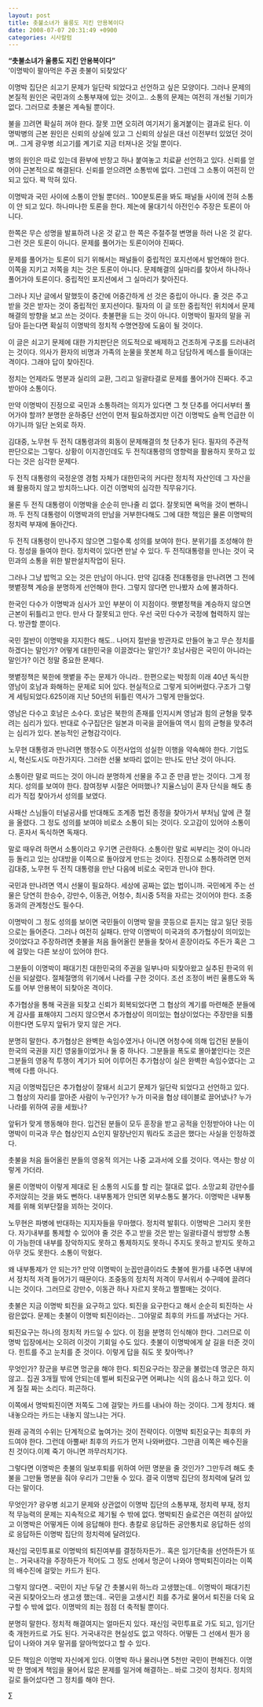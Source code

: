 ```yaml
---
layout: post
title: 촛불소녀가 울릉도 지킨 안용복이다
date: 2008-07-07 20:31:49 +0900
categories: 시사칼럼
---
```

**“촛불소녀가 울릉도 지킨 안용복이다”**  
‘이명박이 팔아먹은 주권 촛불이 되찾았다’

이명박 집단은 쇠고기 문제가 일단락 되었다고 선언하고 싶은 모양이다. 그러나 문제의 본질적 원인은 국민과의 소통부재에 있는 것이고.. 소통의 문제는 여전히 개선될 기미가 없다. 그러므로 촛불은 계속될 뿐이다. 

불을 끄려면 확실히 꺼야 한다. 잘못 끄면 오히려 여기저기 옮겨붙이는 결과로 된다. 이명박병의 근본 원인은 신뢰의 상실에 있고 그 신뢰의 상실은 대선 이전부터 있었던 것이며.. 그게 광우병 쇠고기를 계기로 지금 터져나온 것일 뿐이다. 

병의 원인은 따로 있는데 환부에 반창고 하나 붙여놓고 치료끝 선언하고 있다. 신뢰를 얻어야 근본적으로 해결된다. 신뢰를 얻으려면 소통밖에 없다. 그런데 그 소통이 여전히 안 되고 있다. 꽉 막혀 있다. 

이명박과 국민 사이에 소통이 안될 뿐더러.. 100분토론을 봐도 패널들 사이에 전혀 소통이 안 되고 있다. 하나마나한 토론을 한다. 제논에 물대기식 아전인수 주장은 토론이 아니다. 

한쪽은 무슨 성명을 발표하려 나온 것 같고 한 쪽은 주절주절 변명을 하러 나온 것 같다. 그런 것은 토론이 아니다. 문제를 풀어가는 토론이어야 진짜다. 

문제를 풀어가는 토론이 되기 위해서는 패널들이 중립적인 포지션에서 발언해야 한다. 이쪽을 지키고 저쪽을 치는 것은 토론이 아니다. 문제해결의 실마리를 찾아서 하나하나 풀어가야 토론이다. 중립적인 포지션에서 그 실마리가 찾아진다. 

그러나 지난 글에서 말했듯이 중간에 어중간하게 선 것은 중립이 아니다. 줄 것은 주고 받을 것은 받자는 것이 중립적인 포지션이다. 필자의 이 글 또한 중립적인 위치에서 문제해결의 방향을 보고 쓰는 것이다. 촛불편을 드는 것이 아니다. 이명박이 필자의 말을 귀담아 듣는다면 확실히 이명박의 정치적 수명연장에 도움이 될 것이다. 

이 글은 쇠고기 문제에 대한 가치판단은 의도적으로 배제하고 건조하게 구조를 드러내려는 것이다. 의사가 환자의 비명과 가족의 눈물을 못본체 하고 담담하게 메스를 들이대는 격이다. 그래야 답이 찾아진다. 

정치는 언제라도 명분과 실리의 교환, 그리고 일괄타결로 문제를 풀어가야 진짜다. 주고받아야 소통이다. 

만약 이명박이 진정으로 국민과 소통하려는 의지가 있다면 그 첫 단추를 어디서부터 풀어가야 할까? 분명한 운하중단 선언이 먼저 필요하겠지만 이건 이명박도 슬쩍 언급한 이야기니까 일단 논외로 하자. 

김대중, 노무현 두 전직 대통령과의 회동이 문제해결의 첫 단추가 된다. 필자의 주관적 판단으로는 그렇다. 상황이 이지경인데도 두 전직대통령의 영향력을 활용하지 못하고 있다는 것은 심각한 문제다. 

두 전직 대통령의 국정운영 경험 자체가 대한민국의 커다란 정치적 자산인데 그 자산을 왜 활용하지 않고 방치하느냐다. 이건 이명박의 심각한 직무유기다. 

물론 두 전직 대통령이 이명박을 순순히 만나줄 리 없다. 잘못되면 욕먹을 것이 뻔하니까. 두 전직 대통령이 이명박과의 만남을 거부한다해도 그에 대한 책임은 물론 이명박의 정치력 부재에 돌아간다. 

두 전직 대통령이 만나주지 않으면 그럴수록 성의를 보여야 한다. 분위기를 조성해야 한다. 정성을 들여야 한다. 정치력이 있다면 만날 수 있다. 두 전직대통령을 만나는 것이 국민과의 소통을 위한 발판설치작업이 된다. 

그러나 그냥 밥먹고 오는 것은 만남이 아니다. 만약 김대중 전대통령을 만나려면 그 전에 햇볕정책 계승을 분명하게 선언해야 한다. 그렇지 않다면 만나봤자 쇼에 불과하다. 

한국인 다수가 이명박과 심사가 꼬인 부분이 이 지점이다. 햇볕정책을 계승하지 않으면 근본이 뒤틀리고 만다. 만사 다 잘못되고 만다. 우선 국민 다수가 국정에 협력하지 않는다. 방관할 뿐이다. 

국민 절반이 이명박을 지지한다 해도.. 나머지 절반을 방관자로 만들어 놓고 무슨 정치를 하겠다는 말인가? 어떻게 대한민국을 이끌겠다는 말인가? 호남사람은 국민이 아니라는 말인가? 이건 정말 중요한 문제다.

햇볕정책은 북한에 햇볕을 주는 문제가 아니라.. 한편으로는 박정희 이래 40년 독식한 영남이 호남과 화해하는 문제로 되어 있다. 현실적으로 그렇게 되어버렸다.구조가 그렇게 세팅되었다.625이래 지난 50년의 뒤틀린 역사가 그렇게 만들었다. 

영남은 다수고 호남은 소수다. 호남은 북한의 존재를 인지시켜 영남과 힘의 균형을 맞추려는 심리가 있다. 반대로 수구집단은 일본과 미국을 끌어들여 역시 힘의 균형을 맞추려는 심리가 있다. 본능적인 균형감각이다. 

노무현 대통령과 만나려면 행정수도 이전사업의 성실한 이행을 약속해야 한다. 기업도시, 혁신도시도 마찬가지다. 그러한 선물 보따리 없이는 만나도 만난 것이 아니다. 

소통이란 말로 떠드는 것이 아니라 분명하게 선물을 주고 준 만큼 받는 것이다. 그게 정치다. 성의를 보여야 한다. 참여정부 시절은 어떠했나? 지율스님이 혼자 단식을 해도 총리가 직접 찾아가서 성의를 보였다. 

사패산 스님들이 터널공사를 반대해도 조계종 법전 종정을 찾아가서 부처님 앞에 큰 절을 올렸다. 그 정도 성의를 보여야 비로소 소통이 되는 것이다. 오고감이 있어야 소통이다. 혼자서 독식하면 독재다. 

말로 때우려 하면서 소통이라고 우기면 곤란하다. 소통이란 말로 씨부리는 것이 아니라 등 돌리고 있는 상대방을 이쪽으로 돌아앉게 만드는 것이다. 진정으로 소통하려면 먼저 김대중, 노무현 두 전직 대통령을 만난 다음에 비로소 국민과 만나야 한다.

국민과 만나려면 역시 선물이 필요하다. 세상에 공짜는 없는 법이니까. 국민에게 주는 선물은 당연히 한승수, 강만수, 이동관, 어청수, 최시중 5적을 자르는 것이어야 한다. 조중동과의 관계청산도 필수다. 

이명박이 그 정도 성의를 보이면 국민들이 이명박 말을 콧등으로 듣지는 않고 일단 귓등으로는 들어준다. 그러나 여전히 실패다. 만약 이명박이 미국과의 추가협상이 의미있는 것이었다고 주장하려면 촛불을 처음 들어올린 분들을 찾아서 훈장이라도 주든가 혹은 그에 걸맞는 다른 보상이 있어야 한다. 

그분들이 이명박이 패대기친 대한민국의 주권을 일부나마 되찾아왔고 실추된 한국의 위신을 되살렸다. 절체절명의 위기에서 나라를 구한 것이다. 조선 조정이 버린 울릉도와 독도를 어부 안용복이 되찾아온 격이다. 

추가협상을 통해 국권을 되찾고 신뢰가 회복되었다면 그 협상의 계기를 마련해준 분들에게 감사를 표해야지 그러지 않으면서 추가협상이 의미있는 협상이었다는 주장만을 되풀이한다면 도무지 앞뒤가 맞지 않은 거다. 

분명히 말한다. 추가협상은 완벽한 속임수였거나 아니면 어청수에 의해 입건된 분들이 한국의 국권을 지킨 영웅들이었거나 둘 중 하나다. 그분들을 폭도로 몰아붙인다는 것은 그분들의 영웅적 투쟁이 계기가 되어 이루어진 추가협상이 실은 완벽한 속임수였다는 고백에 다름 아니다. 

지금 이명박집단은 추가협상이 잘돼서 쇠고기 문제가 일단락 되었다고 선언하고 있다. 그 협상의 자리를 깔아준 사람이 누구인가? 누가 미국을 협상 테이블로 끌어냈나? 누가 나라를 위하여 공을 세웠나?

앞뒤가 맞게 행동해야 한다. 입건된 분들이 모두 훈장을 받고 공적을 인정받아야 나는 이명박이 미국과 무슨 협상인지 쇼인지 말장난인지 뭐라도 조금은 했다는 사실을 인정하겠다. 

촛불을 처음 들어올린 분들의 영웅적 의거는 나중 교과서에 오를 것이다. 역사는 항상 이렇게 가더라. 

물론 이명박이 이렇게 제대로 된 소통의 시도를 할 리는 절대로 없다. 소망교회 강만수를 주저앉히는 것을 봐도 뻔하다. 내부통제가 안되면 외부소통도 불가다. 이명박은 내부통제를 위해 외부단절을 꾀하는 것이다. 

노무현은 파병에 반대하는 지지자들을 무마했다. 정치력 발휘다. 이명박은 그러지 못한다. 자기내부를 통제할 수 있어야 줄 것은 주고 받을 것은 받는 일괄타결식 쌍방향 소통이 가능한데 내부를 장악하지도 못하고 통제하지도 못하니 주지도 못하고 받지도 못하고 아무 것도 못한다. 소통이 막혔다. 

왜 내부통제가 안 되는가? 만약 이명박이 눈꼽만큼이라도 촛불에 뭔가를 내주면 내부에서 정치적 저격 들어가기 때문이다. 조중동의 정치적 저격이 무서워서 수구떼에 끌려다니는 것이다. 그러므로 강만수, 이동관 하나 자르지 못하고 쩔쩔매는 것이다. 

촛불은 지금 이명박 퇴진을 요구하고 있다. 퇴진을 요구한다고 해서 순순히 퇴진하는 사람은없다. 문제는 촛불이 이명박 퇴진이라는.. 그야말로 최후의 카드를 꺼냈다는 거다. 

퇴진요구는 하나의 정치적 카드일 수 있다. 이 점을 분명히 인식해야 한다. 그러므로 이명박 입장에서는 오히려 이것이 기회일 수도 있다. 촛불이 이명박에게 살 길을 터준 것이다. 힌트를 주고 눈치를 준 것이다. 이렇게 답을 줘도 못 찾아먹나?

무엇인가? 장군을 부르면 멍군을 해야 한다. 퇴진요구라는 장군을 불렀는데 멍군은 하지 않고.. 집권 3개월 밖에 안되는데 벌써 퇴진요구면 어쩌냐는 식의 읍소나 하고 있다. 이게 질질 짜는 소리다. 피곤하다. 

이쪽에서 명박퇴진이면 저쪽도 그에 걸맞는 카드를 내놔야 하는 것이다. 그게 정치다. 왜 내놓으라는 카드는 내놓지 않느냐는 거다. 

원래 공격의 수위는 단계적으로 높여가는 것이 전략이다. 이명박 퇴진요구는 최후의 카드여야 한다. 그런데 아뿔싸! 최후의 카드가 먼저 나와버렸다. 그만큼 이쪽은 배수진을 친 것이다.이제 죽기 아니면 까무러치기다. 

그렇다면 이명박은 촛불의 일보후퇴를 위하여 어떤 명분을 줄 것인가? 그만두려 해도 촛불을 그만둘 명분을 줘야 우리가 그만둘 수 있다. 결국 이명박 집단의 정치력에 달려 있다는 말이다. 

무엇인가? 광우병 쇠고기 문제와 상관없이 이명박 집단의 소통부재, 정치력 부재, 정치적 무능력의 문제는 지속적으로 제기될 수 밖에 없다. 명박퇴진 슬로건은 여전히 살아있고 이명박은 어떻게든 이에 응답해야 한다. 총칼로 응답하든 공안통치로 응답하든 성의로 응답하든 이명박 집단의 정치력에 달려있다. 

재신임 국민투표로 이명박의 퇴진여부를 결정하자든가.. 혹은 임기단축을 선언하든가 또는.. 거국내각을 주장하든가 적어도 그 정도 선에서 멍군이 나와야 명박퇴진이라는 이쪽의 배수진에 걸맞는 카드가 된다. 

그렇지 않다면.. 국민이 지난 두달 간 촛불시위 하느라 고생했는데.. 이명박이 패대기친 국권 되찾아오느라 생고생 했는데.. 국민을 고생시킨 죄를 추가로 물어서 퇴진을 더욱 요구할 수 밖에 없다. 이명박의 죄는 점점 더 축적될 뿐이다.

분명히 말한다. 정치적 해결여지는 얼마든지 있다. 재신임 국민투표로 가도 되고, 임기단축 개헌카드로 가도 된다. 거국내각은 현실성도 없고 약하다. 어떻든 그 선에서 뭔가 응답이 나와야 겨우 말귀를 알아먹었다고 할 수 있다. 

모든 책임은 이명박 자신에게 있다. 이명박 하나 물러나면 5천만 국민이 편해진다. 이명박 한 명에게 책임을 물어서 많은 문제를 일거에 해결하는.. 바로 그것이 정치다. 정치의 길로 들어섰다면 그 정치를 해야 한다. 



∑